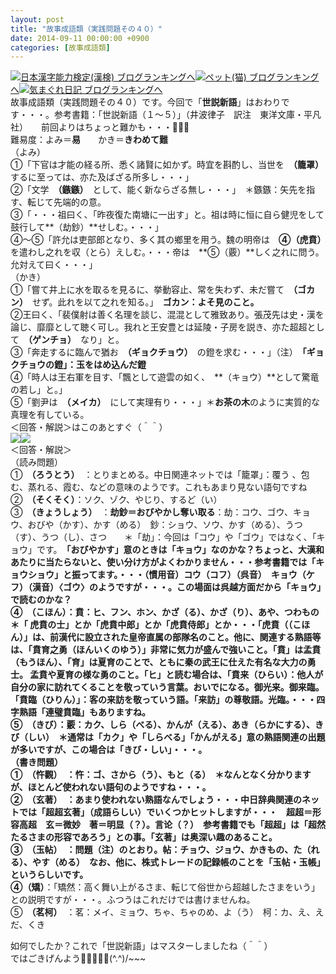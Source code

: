 ```yaml
---
layout: post
title: "故事成語類（実践問題その４０）"
date: 2014-09-11 00:00:00 +0900
categories: [故事成語類]
---
```


[![](/syuusyuu9701/assets/images/故事成語類（実践問題その４０）-br_c_3028_1.gif)](http://blog.with2.net/link.php?1659096:3028 "日本漢字能力検定(漢検) ブログランキングへ")[日本漢字能力検定(漢検) ブログランキングへ](http://blog.with2.net/link.php?1659096:3028)[![](/syuusyuu9701/assets/images/故事成語類（実践問題その４０）-br_c_1348_1.gif)](http://blog.with2.net/link.php?1659096:1348 "ペット(猫) ブログランキングへ")[ペット(猫) ブログランキングへ](http://blog.with2.net/link.php?1659096:1348)[![](/syuusyuu9701/assets/images/故事成語類（実践問題その４０）-br_c_9257_1.gif)](http://blog.with2.net/link.php?1659096:9257 "気まぐれ日記 ブログランキングへ")[気まぐれ日記 ブログランキングへ](http://blog.with2.net/link.php?1659096:9257)  
故事成語類（実践問題その４０）です。今回で「**世説新語**」はおわりです・・・。参考書籍：「世説新語（１～５）」（井波律子　訳注　東洋文庫・平凡社）　　前回よりはちょっと難かも・・・👋👋👋　　  
難易度：よみ＝**易**　　かき＝**きわめて難**  
（よみ）  
①「下官は才能の経る所、悉く諸賢に如かず。時宜を斟酌し、当世を　**（籠罩）**　するに至っては、亦た及ばざる所多し・・・」  
②「文学　**（鏃鏃）**　として、能く新ならざる無し・・・」　＊鏃鏃：矢先を指す、転じて先端的の意。  
③「・・・祖曰く、「昨夜復た南塘に一出す」と。祖は時に恒に自ら健児をして鼓行して**（劫鈔）**せしむ。・・・」  
④～⑤「許允は吏部郎となり、多く其の鄉里を用う。魏の明帝は　**④（虎賁）**　を遣わし之れを収（とら）えしむ。・・・帝は　**⑤（覈）**しく之れに問う。允対えて曰く・・・」  
（かき）  
①「嘗て井上に水を取るを見るに、挙動容止、常を失わず、未だ嘗て　**（ゴカン）**　せず。此れを以て之れを知る。」　**ゴカン：よそ見のこと。**  
②王曰く、「裴僕射は善く名理を談じ、混混として雅致あり。張茂先は史・漢を論じ、靡靡として聴く可し。我れと王安豊とは延陵・子房を説き、亦た超超として　**（ゲンチョ）**　なり」と。  
③「奔走するに臨んで猶お　**（ギョクチョウ）**　の鐙を求む・・・」（注）　**「ギョクチョウの鐙」：玉をはめ込んだ鐙**  
④「時人は王右軍を目す、「飄として遊雲の如く、　**（キョウ）**として驚竜の若し」と。」  
⑤「劉尹は　**（メイカ）**　にして実理有り・・・」＊**お茶の木**のように実質的な真理を有している。  
＜回答・解説＞はこのあとすぐ（＾＾）  
![](/syuusyuu9701/assets/images/故事成語類（実践問題その４０）-542682a06a04fe1ad740f71345fcc693.jpg)![](/syuusyuu9701/assets/images/故事成語類（実践問題その４０）-542682a06a04fe1ad740f71345fcc693.jpg)  
＜回答・解説＞  
（読み問題）  
①　**（ろうとう）**　：とりまとめる。中日関連ネットでは「籠罩」：覆う 、包む、蒸れる、霞む、などの意味のようです。これもあまり見ない語句ですね  
②　**（そくそく）**：ソク、ゾク、やじり、するど（い）  
③　**（きょうしょう）**　：**劫鈔＝おびやかし奪い取る**：劫：コウ、ゴウ、キョウ、おびや（かす）、かす（める）　鈔：ショウ、ソウ、かす（める）、うつ（す）、うつ（し）、さつ　　＊「劫」：今回は「コウ」や「ゴウ」ではなく、「キョウ」です。　**「おびやかす」意のときは「キョウ」**なのかな？ちょっと、大漢和あたりに当たらないと、使い分け方がよくわかりません・・・参考書籍では「キョウショウ」と振ってます。・・・（慣用音）コウ（コフ）（呉音）　キョウ（ケフ）（漢音）〈ゴウ〉のようですが・・・。この場面は呉越方面だから「キョウ」で読むのかな？  
④　**（こほん）**：賁：ヒ、フン、**ホン**、かざ（る）、かざ（り）、あや、**つわもの**　　＊「 **虎賁の士**」とか「**虎賁中郎**」とか「虎賁侍郎」とか・・・「虎賁（（こほん）」は、前漢代に設立された皇帝直属の部隊名のこと。他に、関連する熟語等は**、「賁育之勇（ほんいくのゆう）」**非常に気力が盛んで強いこと。「賁」は孟賁（もうほん）、「育」は夏育のことで、ともに秦の武王に仕えた有名な大力の勇士。 孟賁や夏育の様な勇のこと。「**ヒ」と読む場合**は、「**賁来（ひらい**）：他人が自分の家に訪れてくることを敬っていう言葉。おいでになる。御光来。御来臨。　「**賁臨（ひりん**）」：客の来訪を敬っていう語。「来訪」の尊敬語。光臨。・・・四字熟語**「連璧賁臨」**もありますね。  
⑤　**（きび）**：覈：カク、しら（べる）、かんが（える）、あき（らかにする）、**きび（しい）**　＊通常は「カク」や「しらべる」「かんがえる」意の熟語関連の出題が多いですが、この場合は「きび・しい」・・・。  
（書き問題）  
①　**（忤觀）**　：忤：ゴ、さから（う）、もと（る）　＊なんとなく分かりますが、ほとんど使われない語句のようですね・・・。  
②　**（玄著）**　：あまり使われない熟語なんでしょう・・・中日辞典関連のネットでは「超超玄著」（成語らしい）でいくつかヒットしますが・・・　超超＝形容高超　玄＝微妙　著＝明显（？）。言论（？）　参考書籍でも「超超」は「超然たるさまの形容であろう」との事。「玄著」は奥深い趣のあること。  
③　**（玉帖）**　：問題（注）のとおり。帖：チョウ、ジョウ、かきもの、た（れる）、やす（める）　なお、他に、株式トレードの記録帳のことを「玉帖・玉帳」というらしいです。  
④**（矯）**：「矯然：高く舞い上がるさま、転じて俗世から超越したさまをいう」との説明ですが・・・。ふつうはこれだけでは書けませんね。  
⑤　**（茗柯）**　：茗：メイ、ミョウ、ちゃ、ちゃのめ、よ（う）　柯：カ、え、えだ、くき  
  
  
如何でしたか？これで「世説新語」はマスターしましたね（＾＾）  
ではごきげんよう👋👋👋👋👋(^.^)/~~~  
  
  
  